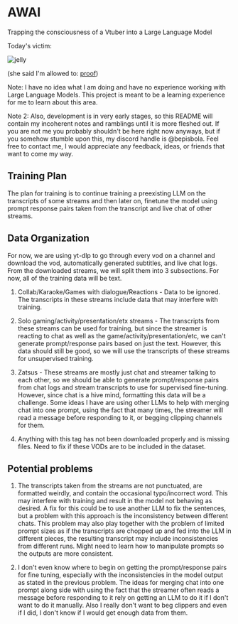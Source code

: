 # AWAI
Trapping the consciousness of a Vtuber into a Large Language Model

Today's victim:

![jelly](https://github.com/user-attachments/assets/05f33d80-6d31-4fff-bb23-541cd4f5bcba)

(she said I'm allowed to: [proof](https://youtube.com/shorts/Gbg7tMGapSk?si=n-5aOienEQvvmvYG))

Note: I have no idea what I am doing and have no experience working with Large Language Models. This project is meant to be a learning experience for me to learn about this area.

Note 2: Also, development is in very early stages, so this README will contain my incoherent notes and ramblings until it is more fleshed out. If you are not me you probably shouldn't be here right now anyways, but if you somehow stumble upon this, my discord handle is @bepisbola. Feel free to contact me, I would appreciate any feedback, ideas, or friends that want to come my way.

## Training Plan
The plan for training is to continue training a preexisting LLM on the transcripts of some streams and then later on, finetune the model using prompt response pairs taken from the transcript and live chat of other streams.

## Data Organization
For now, we are using yt-dlp to go through every vod on a channel and download the vod, automatically generated subtitles, and live chat logs. From the downloaded streams, we will split them into 3 subsections. For now, all of the training data will be text.

1. Collab/Karaoke/Games with dialogue/Reactions - Data to be ignored. The transcripts in these streams include data that may interfere with training.

2. Solo gaming/activity/presentation/etx streams - The transcripts from these streams can be used for training, but since the streamer is reacting to chat as well as the game/activity/presentation/etc, we can't generate prompt/response pairs based on just the text. However, this data should still be good, so we will use the transcripts of these streams for unsupervised training.

3. Zatsus - These streams are mostly just chat and streamer talking to each other, so we should be able to generate prompt/response pairs from chat logs and stream transcripts to use for supervised fine-tuning. However, since chat is a hive mind, formatting this data will be a challenge. Some ideas I have are using other LLMs to help with merging chat into one prompt, using the fact that many times, the streamer will read a message before responding to it, or begging clipping channels for them.

4. Anything with this tag has not been downloaded properly and is missing files. Need to fix if these VODs are to be included in the dataset.

## Potential problems
1. The transcripts taken from the streams are not punctuated, are formatted weirdly, and contain the occasional typo/incorrect word. This may interfere with training and result in the model not behaving as desired. A fix for this could be to use another LLM to fix the sentences, but a problem with this approach is the inconsistency between different chats. This problem may also play together with the problem of limited prompt sizes as if the transcripts are chopped up and fed into the LLM in different pieces, the resulting transcript may include inconsistencies from different runs. Might need to learn how to manipulate prompts so the outputs are more consistent.

2. I don't even know where to begin on getting the prompt/response pairs for fine tuning, especially with the inconsistencies in the model output as stated in the previous problem. The ideas for merging chat into one prompt along side with using the fact that the streamer often reads a message before responding to it rely on getting an LLM to do it if I don't want to do it manually. Also I really don't want to beg clippers and even if I did, I don't know if I would get enough data from them.

